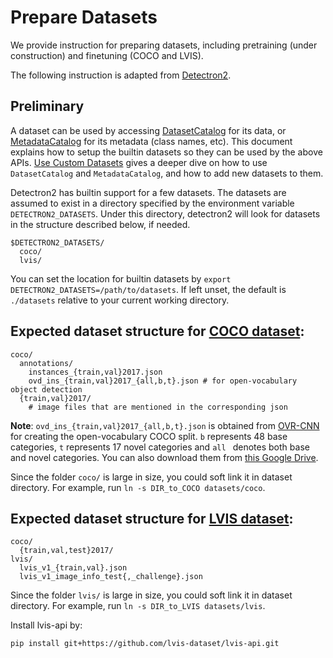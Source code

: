 # Prepare Datasets

We provide instruction for preparing datasets, including pretraining (under construction) and finetuning (COCO and LVIS).

The following instruction is adapted from [Detectron2](https://github.com/facebookresearch/detectron2/blob/main/datasets/README.md).

## Preliminary

A dataset can be used by accessing [DatasetCatalog](https://detectron2.readthedocs.io/modules/data.html#detectron2.data.DatasetCatalog)
for its data, or [MetadataCatalog](https://detectron2.readthedocs.io/modules/data.html#detectron2.data.MetadataCatalog) for its metadata (class names, etc).
This document explains how to setup the builtin datasets so they can be used by the above APIs.
[Use Custom Datasets](https://detectron2.readthedocs.io/tutorials/datasets.html) gives a deeper dive on how to use `DatasetCatalog` and `MetadataCatalog`,
and how to add new datasets to them.

Detectron2 has builtin support for a few datasets.
The datasets are assumed to exist in a directory specified by the environment variable
`DETECTRON2_DATASETS`.
Under this directory, detectron2 will look for datasets in the structure described below, if needed.
```
$DETECTRON2_DATASETS/
  coco/
  lvis/
```

You can set the location for builtin datasets by `export DETECTRON2_DATASETS=/path/to/datasets`.
If left unset, the default is `./datasets` relative to your current working directory.

## Expected dataset structure for [COCO dataset](https://cocodataset.org/#download):

```
coco/
  annotations/
    instances_{train,val}2017.json
    ovd_ins_{train,val}2017_{all,b,t}.json # for open-vocabulary object detection
  {train,val}2017/
    # image files that are mentioned in the corresponding json
```

**Note**: `ovd_ins_{train,val}2017_{all,b,t}.json` is obtained from [OVR-CNN](https://github.com/alirezazareian/ovr-cnn/blob/master/ipynb/003.ipynb) for creating the open-vocabulary COCO split. `b` represents 48 base categories, `t` represents 17 novel categories and `all ` denotes both base and novel categories. You can also download them from [this Google Drive](https://drive.google.com/drive/folders/1Ew24Rua-LAuNeK6OsaglrYwkpLSG8Xmt?usp=sharing).

Since the folder `coco/` is large in size, you could soft link it in dataset directory. For example, run `ln -s DIR_to_COCO datasets/coco`.


## Expected dataset structure for [LVIS dataset](https://www.lvisdataset.org/dataset):
```
coco/
  {train,val,test}2017/
lvis/
  lvis_v1_{train,val}.json
  lvis_v1_image_info_test{,_challenge}.json
```

Since the folder `lvis/` is large in size, you could soft link it in dataset directory. For example, run `ln -s DIR_to_LVIS datasets/lvis`.

Install lvis-api by:
```
pip install git+https://github.com/lvis-dataset/lvis-api.git
```

